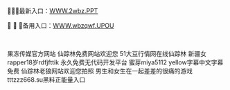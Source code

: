 <p>
	🌅🌅🌅最新入口：<a href="http://www.baidu.com/link?url=6MA2SWnO3Raqke39an_0PUxosM6ZrUGzi1BN9tNnlPW&wd">WWW.2wbz.PPT</a> 
	<p>
		🧶
🧶
🧶备用入口：<a href="http://www.baidu.com/link?url=6MA2SWnO3Raqke39an_0PUxosM6ZrUGzi1BN9tNnlPW&wd">WWW.wbzqwf.UPOU</a> 
	</p>
	<p>
		<br />
	</p>
	<p>
		果冻传媒官方网站
仙踪林免费网站欢迎您
51大豆行情网在线仙踪林
新疆女rapper18岁rdfjfttik
永久免费无代码开发平台
蜜芽miya5112
yellow字幕中文字幕免费
仙踪林老狼网站欢迎您拍照
男生和女生在一起差差的很痛的游戏
tttzzz668.su黑料正能量入口
	</p>
